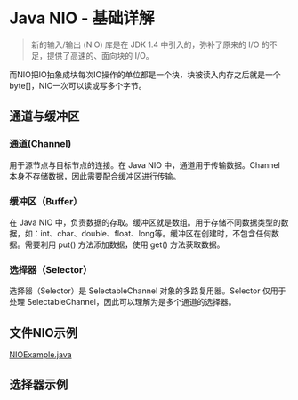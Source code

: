 # Java NIO - 基础详解

> 新的输入/输出 (NIO) 库是在 JDK 1.4 中引入的，弥补了原来的 I/O 的不足，提供了高速的、面向块的 I/O。

而NIO把IO抽象成块每次IO操作的单位都是一个块，块被读入内存之后就是一个byte[]，NIO一次可以读或写多个字节。

## 通道与缓冲区

### 通道(Channel)

用于源节点与目标节点的连接。在 Java NIO 中，通道用于传输数据。Channel 本身不存储数据，因此需要配合缓冲区进行传输。

### 缓冲区（Buffer）

在 Java NIO 中，负责数据的存取。缓冲区就是数组。用于存储不同数据类型的数据，如：int、char、double、float、long等。缓冲区在创建时，不包含任何数据。需要利用 put() 方法添加数据，使用 get() 方法获取数据。

### 选择器（Selector）

选择器（Selector）是 SelectableChannel 对象的多路复用器。Selector 仅用于处理 SelectableChannel，因此可以理解为是多个通道的选择器。

## 文件NIO示例

[NIOExample.java](NIOExample.java)


## 选择器示例